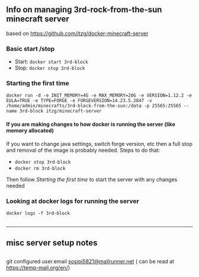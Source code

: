 ## Info on managing 3rd-rock-from-the-sun minecraft server

based on https://github.com/itzg/docker-minecraft-server

### Basic start /stop

- Start: `docker start 3rd-block`
- Stop: `docker stop 3rd-block`

### Starting the first time

`docker run -d -e INIT_MEMORY=4G -e MAX_MEMORY=20G -e VERSION=1.12.2 -e EULA=TRUE -e TYPE=FORGE -e FORGEVERSION=14.23.5.2847 -v /home/admin/minecrafts/3rd-block-from-the-sun:/data -p 25565:25565 --name 3rd-block itzg/minecraft-server`

#### If you are making changes to how docker is running the server (like memory allocated) 

If you want to change java settings, switch forge version, etc then a full stop and removal of the image is probably needed. Steps to do that:

- `docker stop 3rd-block`
- `docker rm 3rd-block`

Then follow _Starting the first time_ to start the server with any changes needed

### Looking at docker logs for running the server

`docker logs -f 3rd-block`



##


--- 

## misc server setup notes
## 

git configured user.email sosipi5821@mailrunner.net ( can be read at https://temp-mail.org/en/)
